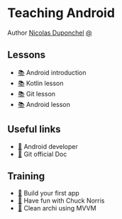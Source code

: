 # Teaching Android

Author [Nicolas Duponchel](NDU) [@][NDU_mail]

## Lessons

* [:books:][Lesson1] Android introduction
* [:books:][Lesson2] Kotlin lesson
* [:books:][Lesson3] Git lesson
* [:books:][Lesson4] Android lesson


## Useful links

* [:book:][Useful1] Android developer
* [:book:][Useful2] Git official Doc


## Training

* [:hammer:][Training1] Build your first app
* [:hammer:][Training2] Have fun with Chuck Norris
* [:muscle:][Training3] Clean archi using MVVM




[//]: # (Lessons links)
[Lesson1]: https://docs.google.com/presentation/d/1TVzxBw-y4QQULLn9568-vNTC4tJforGU9vho4i7TkLU/edit?usp=sharing
[Lesson2]: https://docs.google.com/presentation/d/1vIhzxcxw_Ynpv_1_RDHXJnkakLSO3jwyujhe-djDK7c/edit?usp=sharing
[Lesson3]: https://docs.google.com/presentation/d/1vNHc-OM-ku6p8CZt05iB3ILp0-84-GVwm-l-peiNPdc/edit?usp=sharing
[Lesson4]: https://docs.google.com/presentation/d/1D0FXnJPRdrTBbfM7dYjHtwRVWsAk8oLF7SDVKE1F5_E/edit?usp=sharing

[//]: # (Useful links)
[Useful1]: https://developer.android.com/guide/components/fundamentals
[Useful2]: https://git-scm.com/docs

[//]: # (Training links)
[Training1]: MyFirstApp
[Training2]: ChuckNorrisJokes
[Training3]: ChuckNorrisMVVM

[NDU]: https://www.linkedin.com/in/nicolasduponchel/
[NDU_mail]: mailto:nduponchel@gopro.com